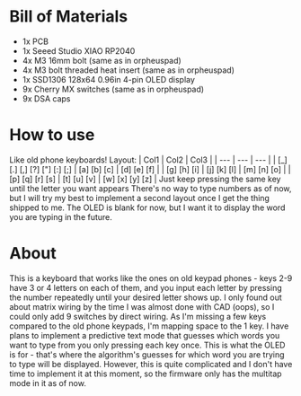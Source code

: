# Bill of Materials
* 1x PCB
* 1x Seeed Studio XIAO RP2040
* 4x M3 16mm bolt (same as in orpheuspad)
* 4x M3 bolt threaded heat insert (same as in orpheuspad)
* 1x SSD1306 128x64 0.96in 4-pin OLED display
* 9x Cherry MX switches (same as in orpheuspad)
* 9x DSA caps
# How to use
Like old phone keyboards! Layout:
| Col1 | Col2 | Col3 |
| --- | --- | --- |
| [_] [.] [,] [?] ["] [:] [;] | [a] [b] [c] | [d] [e] [f] |
| [g] [h] [i] | [j] [k] [l] | [m] [n] [o] |
| [p] [q] [r] [s] | [t] [u] [v] | [w] [x] [y] [z] |
Just keep pressing the same key until the letter you want appears
There's no way to type numbers as of now, but I will try my best to implement a second layout once I get the thing shipped to me.
The OLED is blank for now, but I want it to display the word you are typing in the future.

# About
This is a keyboard that works like the ones on old keypad phones - keys 2-9 have 3 or 4 letters on each of them, and you input each letter by pressing the number repeatedly until your desired letter shows up.
I only found out about matrix wiring by the time I was almost done with CAD (oops), so I could only add 9 switches by direct wiring.
As I'm missing a few keys compared to the old phone keypads, I'm mapping space to the 1 key.
I have plans to implement a predictive text mode that guesses which words you want to type from you only pressing each key once. This is what the OLED is for - that's where the algorithm's guesses for which word you are trying to type will be displayed. However, this is quite complicated and I don't have time to implement it at this moment, so the firmware only has the multitap mode in it as of now.